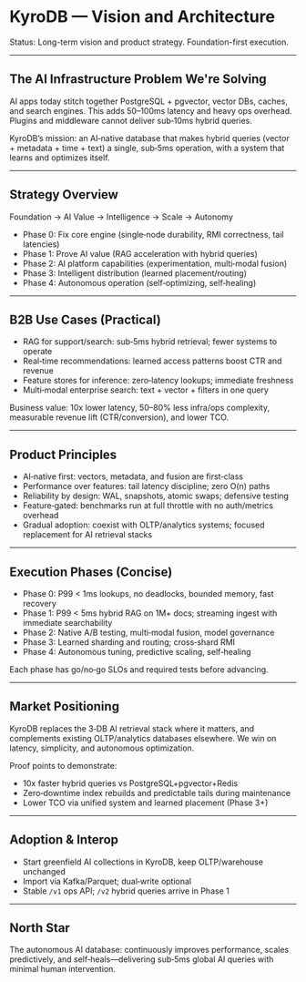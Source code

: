 # KyroDB — Vision and Architecture

Status: Long-term vision and product strategy. Foundation-first execution.

---

## The AI Infrastructure Problem We're Solving

AI apps today stitch together PostgreSQL + pgvector, vector DBs, caches, and search engines. This adds 50–100ms latency and heavy ops overhead. Plugins and middleware cannot deliver sub‑10ms hybrid queries.

KyroDB’s mission: an AI‑native database that makes hybrid queries (vector + metadata + time + text) a single, sub‑5ms operation, with a system that learns and optimizes itself.

---

## Strategy Overview

Foundation → AI Value → Intelligence → Scale → Autonomy

- Phase 0: Fix core engine (single‑node durability, RMI correctness, tail latencies)
- Phase 1: Prove AI value (RAG acceleration with hybrid queries)
- Phase 2: AI platform capabilities (experimentation, multi‑modal fusion)
- Phase 3: Intelligent distribution (learned placement/routing)
- Phase 4: Autonomous operation (self‑optimizing, self‑healing)

---

## B2B Use Cases (Practical)

- RAG for support/search: sub‑5ms hybrid retrieval; fewer systems to operate
- Real‑time recommendations: learned access patterns boost CTR and revenue
- Feature stores for inference: zero‑latency lookups; immediate freshness
- Multi‑modal enterprise search: text + vector + filters in one query

Business value: 10x lower latency, 50–80% less infra/ops complexity, measurable revenue lift (CTR/conversion), and lower TCO.

---

## Product Principles

- AI‑native first: vectors, metadata, and fusion are first‑class
- Performance over features: tail latency discipline; zero O(n) paths
- Reliability by design: WAL, snapshots, atomic swaps; defensive testing
- Feature‑gated: benchmarks run at full throttle with no auth/metrics overhead
- Gradual adoption: coexist with OLTP/analytics systems; focused replacement for AI retrieval stacks

---

## Execution Phases (Concise)

- Phase 0: P99 < 1ms lookups, no deadlocks, bounded memory, fast recovery
- Phase 1: P99 < 5ms hybrid RAG on 1M+ docs; streaming ingest with immediate searchability
- Phase 2: Native A/B testing, multi‑modal fusion, model governance
- Phase 3: Learned sharding and routing; cross‑shard RMI
- Phase 4: Autonomous tuning, predictive scaling, self‑healing

Each phase has go/no‑go SLOs and required tests before advancing.

---

## Market Positioning

KyroDB replaces the 3‑DB AI retrieval stack where it matters, and complements existing OLTP/analytics databases elsewhere. We win on latency, simplicity, and autonomous optimization.

Proof points to demonstrate:
- 10x faster hybrid queries vs PostgreSQL+pgvector+Redis
- Zero‑downtime index rebuilds and predictable tails during maintenance
- Lower TCO via unified system and learned placement (Phase 3+)

---

## Adoption & Interop

- Start greenfield AI collections in KyroDB, keep OLTP/warehouse unchanged
- Import via Kafka/Parquet; dual‑write optional
- Stable `/v1` ops API; `/v2` hybrid queries arrive in Phase 1

---

## North Star

The autonomous AI database: continuously improves performance, scales predictively, and self‑heals—delivering sub‑5ms global AI queries with minimal human intervention.